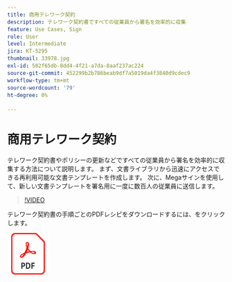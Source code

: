 ```yaml
---
title: 商用テレワーク契約
description: テレワーク契約書ですべての従業員から署名を効率的に収集
feature: Use Cases, Sign
role: User
level: Intermediate
jira: KT-5295
thumbnail: 33978.jpg
exl-id: 502f65db-8dd4-4f21-a7da-8aaf237ac224
source-git-commit: 452299b2b786beab9df7a5019da4f3840d9cdec9
workflow-type: tm+mt
source-wordcount: '79'
ht-degree: 0%

---
```


# 商用テレワーク契約

テレワーク契約書やポリシーの更新などですべての従業員から署名を効率的に収集する方法について説明します。 まず、文書ライブラリから迅速にアクセスできる再利用可能な文書テンプレートを作成します。 次に、Megaサインを使用して、新しい文書テンプレートを署名用に一度に数百人の従業員に送信します。

>[!VIDEO](https://video.tv.adobe.com/v/33978?quality=12&learn=on&hidetitle=true)

テレワーク契約書の手順ごとのPDFレシピをダウンロードするには、をクリックします。

[![PDFレシピのダウンロード](../assets/acrobat_PDF_96.png)](../assets/UseCaseRecipe-EN-UsingMegaSign.pdf)
